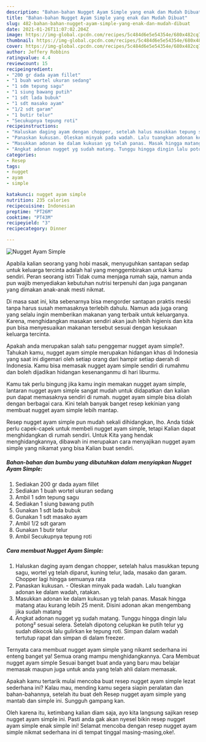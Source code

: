 ```yaml
---
description: "Bahan-bahan Nugget Ayam Simple yang enak dan Mudah Dibuat"
title: "Bahan-bahan Nugget Ayam Simple yang enak dan Mudah Dibuat"
slug: 482-bahan-bahan-nugget-ayam-simple-yang-enak-dan-mudah-dibuat
date: 2021-01-26T11:07:02.204Z
image: https://img-global.cpcdn.com/recipes/5c484d6e5e54354e/680x482cq70/nugget-ayam-simple-foto-resep-utama.jpg
thumbnail: https://img-global.cpcdn.com/recipes/5c484d6e5e54354e/680x482cq70/nugget-ayam-simple-foto-resep-utama.jpg
cover: https://img-global.cpcdn.com/recipes/5c484d6e5e54354e/680x482cq70/nugget-ayam-simple-foto-resep-utama.jpg
author: Jeffery Robbins
ratingvalue: 4.4
reviewcount: 15
recipeingredient:
- "200 gr dada ayam fillet"
- "1 buah wortel ukuran sedang"
- "1 sdm tepung sagu"
- "1 siung bawang putih"
- "1 sdt lada bubuk"
- "1 sdt masako ayam"
- "1/2 sdt garam"
- "1 butir telur"
- "Secukupnya tepung roti"
recipeinstructions:
- "Haluskan daging ayam dengan chopper, setelah halus masukkan tepung sagu, wortel yg telah diparut, kuning telur, lada, masako dan garam. Chopper lagi hingga semuanya rata"
- "Panaskan kukusan. Oleskan minyak pada wadah. Lalu tuangkan adonan ke dalam wadah, ratakan."
- "Masukkan adonan ke dalam kukusan yg telah panas. Masak hingga matang atau kurang lebih 25 menit. Disini adonan akan mengembang jika sudah matang"
- "Angkat adonan nugget yg sudah matang. Tunggu hingga dingin lalu potong² sesuai selera. Setelah dipotong celupkan ke putih telur yg sudah dikocok lalu gulirkan ke tepung roti. Simpan dalam wadah tertutup rapat dan simpan di dalam freezer."
categories:
- Resep
tags:
- nugget
- ayam
- simple

katakunci: nugget ayam simple 
nutrition: 235 calories
recipecuisine: Indonesian
preptime: "PT26M"
cooktime: "PT43M"
recipeyield: "3"
recipecategory: Dinner

---
```



![Nugget Ayam Simple](https://img-global.cpcdn.com/recipes/5c484d6e5e54354e/680x482cq70/nugget-ayam-simple-foto-resep-utama.jpg)

Apabila kalian seorang yang hobi masak, menyuguhkan santapan sedap untuk keluarga tercinta adalah hal yang menggembirakan untuk kamu sendiri. Peran seorang istri Tidak cuma menjaga rumah saja, namun anda pun wajib menyediakan kebutuhan nutrisi terpenuhi dan juga panganan yang dimakan anak-anak mesti nikmat.

Di masa  saat ini, kita sebenarnya bisa mengorder santapan praktis meski tanpa harus susah memasaknya terlebih dahulu. Namun ada juga orang yang selalu ingin memberikan makanan yang terbaik untuk keluarganya. Karena, menghidangkan masakan sendiri akan jauh lebih higienis dan kita pun bisa menyesuaikan makanan tersebut sesuai dengan kesukaan keluarga tercinta. 



Apakah anda merupakan salah satu penggemar nugget ayam simple?. Tahukah kamu, nugget ayam simple merupakan hidangan khas di Indonesia yang saat ini digemari oleh setiap orang dari hampir setiap daerah di Indonesia. Kamu bisa memasak nugget ayam simple sendiri di rumahmu dan boleh dijadikan hidangan kesenanganmu di hari liburmu.

Kamu tak perlu bingung jika kamu ingin memakan nugget ayam simple, lantaran nugget ayam simple sangat mudah untuk didapatkan dan kalian pun dapat memasaknya sendiri di rumah. nugget ayam simple bisa diolah dengan berbagai cara. Kini telah banyak banget resep kekinian yang membuat nugget ayam simple lebih mantap.

Resep nugget ayam simple pun mudah sekali dihidangkan, lho. Anda tidak perlu capek-capek untuk membeli nugget ayam simple, tetapi Kalian dapat menghidangkan di rumah sendiri. Untuk Kita yang hendak menghidangkannya, dibawah ini merupakan cara menyajikan nugget ayam simple yang nikamat yang bisa Kalian buat sendiri.

<!--inarticleads1-->

##### Bahan-bahan dan bumbu yang dibutuhkan dalam menyiapkan Nugget Ayam Simple:

1. Sediakan 200 gr dada ayam fillet
1. Sediakan 1 buah wortel ukuran sedang
1. Ambil 1 sdm tepung sagu
1. Sediakan 1 siung bawang putih
1. Gunakan 1 sdt lada bubuk
1. Gunakan 1 sdt masako ayam
1. Ambil 1/2 sdt garam
1. Gunakan 1 butir telur
1. Ambil Secukupnya tepung roti




<!--inarticleads2-->

##### Cara membuat Nugget Ayam Simple:

1. Haluskan daging ayam dengan chopper, setelah halus masukkan tepung sagu, wortel yg telah diparut, kuning telur, lada, masako dan garam. Chopper lagi hingga semuanya rata
1. Panaskan kukusan. - Oleskan minyak pada wadah. Lalu tuangkan adonan ke dalam wadah, ratakan.
1. Masukkan adonan ke dalam kukusan yg telah panas. Masak hingga matang atau kurang lebih 25 menit. Disini adonan akan mengembang jika sudah matang
1. Angkat adonan nugget yg sudah matang. Tunggu hingga dingin lalu potong² sesuai selera. Setelah dipotong celupkan ke putih telur yg sudah dikocok lalu gulirkan ke tepung roti. Simpan dalam wadah tertutup rapat dan simpan di dalam freezer.




Ternyata cara membuat nugget ayam simple yang nikamt sederhana ini enteng banget ya! Semua orang mampu menghidangkannya. Cara Membuat nugget ayam simple Sesuai banget buat anda yang baru mau belajar memasak maupun juga untuk anda yang telah ahli dalam memasak.

Apakah kamu tertarik mulai mencoba buat resep nugget ayam simple lezat sederhana ini? Kalau mau, mending kamu segera siapin peralatan dan bahan-bahannya, setelah itu buat deh Resep nugget ayam simple yang mantab dan simple ini. Sungguh gampang kan. 

Oleh karena itu, ketimbang kalian diam saja, ayo kita langsung sajikan resep nugget ayam simple ini. Pasti anda gak akan nyesel bikin resep nugget ayam simple enak simple ini! Selamat mencoba dengan resep nugget ayam simple nikmat sederhana ini di tempat tinggal masing-masing,oke!.

